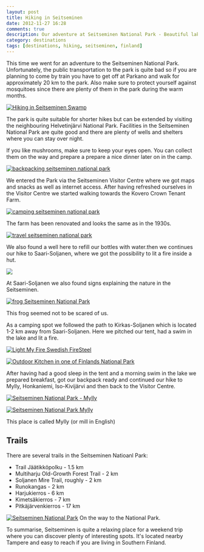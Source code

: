 ```yaml
---
layout: post
title: Hiking in Seitseminen
date: 2012-11-27 16:28
comments: true
description: Our adventure at Seitseminen National Park - Beautiful lakes and hiking trails
category: destinations
tags: [destinations, hiking, seitseminen, finland]
---
```

This time we went for an adventure to the Seitseminen National Park. Unfortunately, the public transportation to the park is quite bad so if you are planning to come by train you have to get off at Parkano and walk for approximately 20 km to the park. Also make sure to protect yourself against mosquitoes since there are plenty of them in the park during the warm months.

[![Hiking in Seitseminen Swamp][image-1]][1]
<!--more-->

The park is quite suitable for shorter hikes but can be extended by visiting the neighbouring Helvetinjärvi National Park. Facilities in the Seitseminen National Park are quite good and there are plenty of wells and shelters where you can stay over night.

If you like mushrooms, make sure to keep your eyes open. You can collect them on the way and prepare a prepare a nice dinner later on in the camp.

[![backpacking seitseminen national park][image-2]][2]

We entered the Park via the Seitseminen Visitor Centre where we got maps and snacks as well as internet access. After having refreshed ourselves in the Visitor Centre we started walking towards the Kovero Crown Tenant Farm. 

[![camping seitseminen national park][image-3]][3]

The farm has been renovated and looks the same as in the 1930s. 

[![travel seitseminen national park][image-4]][4]

We also found a well here to refill our bottles with water.then we continues our hike to Saari-Soljanen, where we got the possibility to lit a fire inside a hut.

[![][image-5]][5]

At Saari-Soljanen we also found signs explaining the nature in the Seitseminen.

[![frog Seitseminen National Park][image-6]][6]

This frog seemed not to be scared of us.

As a camping spot we followed the path to Kirkas-Soljanen which is located 1-2 km away from Saari-Soljanen. Here we pitched our tent, had a swim in the lake and lit a fire.

[![Light My Fire Swedish FireSteel][image-7]][7]

[![Outdoor Kitchen in one of Finlands National Park][image-8]][8]

After having had a good sleep in the tent and a morning swim in the lake we prepared breakfast, got our backpack ready and continued our hike to Mylly, Honkaniemi, Iso-Kivijärvi and then back to the Visitor Centre.

[![Seitseminen National Park - Mylly][image-9]][9]

[![Seitseminen National Park Mylly][image-10]][10]

This place is called Mylly (or mill in English)

## Trails
There are several trails in the Seitseminen Natioanl Park:

* Trail J&#228;&#228;tikk&#246;polku - 1.5 km
* Multiharju Old-Growth Forest Trail - 2 km
* Soljanen Mire Trail, roughly - 2 km
* Runokangas - 2 km
* Harjukierros - 6 km
* Kimets&#228;kierros - 7 km
* Pitk&#228;j&#228;rvenkierros - 17 km


[![Seitseminen National Park][image-11]][11]
On the way to the National Park.

To summarise, Seitseminen is quite a relaxing place for a weekend trip where you can discover plenty of interesting spots. It's located nearby Tampere and easy to reach if you are living in Southern Finland. 

[1]:	https://www.flickr.com/photos/90204224@N07/8197699522
[2]:	https://www.flickr.com/photos/90204224@N07/8223401641
[3]:	https://www.flickr.com/photos/90204224@N07/8224484012
[4]:	https://www.flickr.com/photos/90204224@N07/8197945897
[5]:	https://www.flickr.com/photos/90204224@N07/8223389815
[6]:	https://www.flickr.com/photos/90204224@N07/8224472056 "frog Seitseminen National Park"
[7]:	https://www.flickr.com/photos/90204224@N07/8199030362
[8]:	https://www.flickr.com/photos/90204224@N07/8197951913 "Outdoor Kitchen in one of Finlands National Park"
[9]:	https://www.flickr.com/photos/90204224@N07/8224447372
[10]:	https://www.flickr.com/photos/90204224@N07/8197932533 "Seitseminen National Park Mylly"
[11]:	https://www.flickr.com/photos/90204224@N07/8224436924 "Seitseminen National Park"

[image-1]:	https://farm9.staticflickr.com/8480/8197699522_e8e26659ee_b.jpg
[image-2]:	https://farm9.staticflickr.com/8489/8223401641_bc0d091e9c_b.jpg
[image-3]:	https://farm9.staticflickr.com/8485/8224484012_6bc7333402_b.jpg
[image-4]:	https://farm9.staticflickr.com/8349/8197945897_a617feb5b9_b.jpg
[image-5]:	https://farm9.staticflickr.com/8068/8223389815_ed9e12883a_b.jpg
[image-6]:	https://farm9.staticflickr.com/8068/8224472056_69f21fb71a_b.jpg
[image-7]:	https://farm9.staticflickr.com/8480/8199030362_3abb6254de_b.jpg
[image-8]:	https://farm9.staticflickr.com/8488/8197951913_997fe270a9_b.jpg
[image-9]:	https://farm9.staticflickr.com/8345/8224447372_4d75a29595_b.jpg
[image-10]:	https://farm9.staticflickr.com/8057/8197932533_0f109daa06_b.jpg
[image-11]:	https://farm9.staticflickr.com/8344/8224436924_2762288f9f_b.jpg
